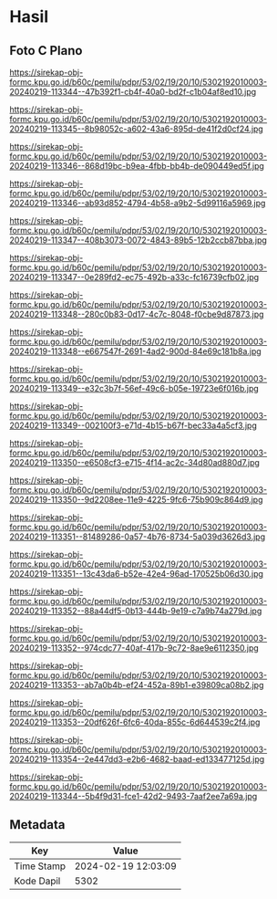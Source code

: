 # Hasil

## Foto C Plano

https://sirekap-obj-formc.kpu.go.id/b60c/pemilu/pdpr/53/02/19/20/10/5302192010003-20240219-113344--47b392f1-cb4f-40a0-bd2f-c1b04af8ed10.jpg

https://sirekap-obj-formc.kpu.go.id/b60c/pemilu/pdpr/53/02/19/20/10/5302192010003-20240219-113345--8b98052c-a602-43a6-895d-de41f2d0cf24.jpg

https://sirekap-obj-formc.kpu.go.id/b60c/pemilu/pdpr/53/02/19/20/10/5302192010003-20240219-113346--868d19bc-b9ea-4fbb-bb4b-de090449ed5f.jpg

https://sirekap-obj-formc.kpu.go.id/b60c/pemilu/pdpr/53/02/19/20/10/5302192010003-20240219-113346--ab93d852-4794-4b58-a9b2-5d99116a5969.jpg

https://sirekap-obj-formc.kpu.go.id/b60c/pemilu/pdpr/53/02/19/20/10/5302192010003-20240219-113347--408b3073-0072-4843-89b5-12b2ccb87bba.jpg

https://sirekap-obj-formc.kpu.go.id/b60c/pemilu/pdpr/53/02/19/20/10/5302192010003-20240219-113347--0e289fd2-ec75-492b-a33c-fc16739cfb02.jpg

https://sirekap-obj-formc.kpu.go.id/b60c/pemilu/pdpr/53/02/19/20/10/5302192010003-20240219-113348--280c0b83-0d17-4c7c-8048-f0cbe9d87873.jpg

https://sirekap-obj-formc.kpu.go.id/b60c/pemilu/pdpr/53/02/19/20/10/5302192010003-20240219-113348--e667547f-2691-4ad2-900d-84e69c181b8a.jpg

https://sirekap-obj-formc.kpu.go.id/b60c/pemilu/pdpr/53/02/19/20/10/5302192010003-20240219-113349--e32c3b7f-56ef-49c6-b05e-19723e6f016b.jpg

https://sirekap-obj-formc.kpu.go.id/b60c/pemilu/pdpr/53/02/19/20/10/5302192010003-20240219-113349--002100f3-e71d-4b15-b67f-bec33a4a5cf3.jpg

https://sirekap-obj-formc.kpu.go.id/b60c/pemilu/pdpr/53/02/19/20/10/5302192010003-20240219-113350--e6508cf3-e715-4f14-ac2c-34d80ad880d7.jpg

https://sirekap-obj-formc.kpu.go.id/b60c/pemilu/pdpr/53/02/19/20/10/5302192010003-20240219-113350--9d2208ee-11e9-4225-9fc6-75b909c864d9.jpg

https://sirekap-obj-formc.kpu.go.id/b60c/pemilu/pdpr/53/02/19/20/10/5302192010003-20240219-113351--81489286-0a57-4b76-8734-5a039d3626d3.jpg

https://sirekap-obj-formc.kpu.go.id/b60c/pemilu/pdpr/53/02/19/20/10/5302192010003-20240219-113351--13c43da6-b52e-42e4-96ad-170525b06d30.jpg

https://sirekap-obj-formc.kpu.go.id/b60c/pemilu/pdpr/53/02/19/20/10/5302192010003-20240219-113352--88a44df5-0b13-444b-9e19-c7a9b74a279d.jpg

https://sirekap-obj-formc.kpu.go.id/b60c/pemilu/pdpr/53/02/19/20/10/5302192010003-20240219-113352--974cdc77-40af-417b-9c72-8ae9e6112350.jpg

https://sirekap-obj-formc.kpu.go.id/b60c/pemilu/pdpr/53/02/19/20/10/5302192010003-20240219-113353--ab7a0b4b-ef24-452a-89b1-e39809ca08b2.jpg

https://sirekap-obj-formc.kpu.go.id/b60c/pemilu/pdpr/53/02/19/20/10/5302192010003-20240219-113353--20df626f-6fc6-40da-855c-6d644539c2f4.jpg

https://sirekap-obj-formc.kpu.go.id/b60c/pemilu/pdpr/53/02/19/20/10/5302192010003-20240219-113354--2e447dd3-e2b6-4682-baad-ed133477125d.jpg

https://sirekap-obj-formc.kpu.go.id/b60c/pemilu/pdpr/53/02/19/20/10/5302192010003-20240219-113344--5b4f9d31-fce1-42d2-9493-7aaf2ee7a69a.jpg


## Metadata

| Key        | Value               |
| ---------- | ------------------- |
| Time Stamp | 2024-02-19 12:03:09 |
| Kode Dapil | 5302                |



